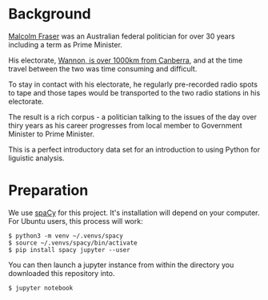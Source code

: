 # Background
[Malcolm Fraser](https://en.wikipedia.org/wiki/Malcolm_Fraser) was an Australian federal politician for over 30 years including a term as Prime Minister.

His electorate, [Wannon, is over 1000km from Canberra](https://en.wikipedia.org/wiki/Division_of_Wannon#/media/File:Division_of_Wannon_2019.png), and at the time travel between the two was time consuming and difficult.

To stay in contact with his electorate, he regularly pre-recorded radio spots to tape and those tapes would be transported to the two radio stations in his electorate.

The result is a rich corpus - a politician talking to the issues of the day over thiry years as his career progresses from local member to Government Minister to Prime Minister.

This is a perfect introductory data set for an introduction to using Python for liguistic analysis.

# Preparation

We use [spaCy](https://spacy.io/usage) for this project. It's installation will depend on your computer. For Ubuntu users, this process will work:

```
$ python3 -m venv ~/.venvs/spacy
$ source ~/.venvs/spacy/bin/activate
$ pip install spacy jupyter --user
```

You can then launch a jupyter instance from within the directory you downloaded this repository into.

```
$ jupyter notebook
```
